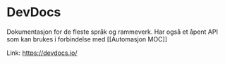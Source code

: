 # DevDocs
Dokumentasjon for de fleste språk og rammeverk. Har også et åpent API som kan brukes i forbindelse med [[Automasjon MOC]]

Link: https://devdocs.io/